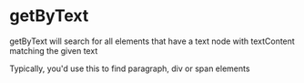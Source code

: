 # getByText

getByText will search for all elements that have a text node with textContent
matching the given text

Typically, you'd use this to find paragraph, div or span elements

